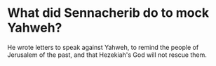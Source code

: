# What did Sennacherib do to mock Yahweh?

He wrote letters to speak against Yahweh, to remind the people of Jerusalem of the past, and that Hezekiah's God will not rescue them. 